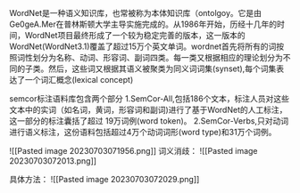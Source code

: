 WordNet是一种语义知识库，也常被称为本体知识库（ontolgoy。它是由 Ge0geA.Mer在普林斯顿大学主导实施完成的。从1986年开始，历经十几年的时间，WordNet项目最终形成了一个较为稳定完善的版本，这一版本的WordNet(WordNet3.1)覆盖了超过15万个英文单词。wordnet首先将所有的词按照词性划分为名称、动词、形容词、副词四类。每一类又根据相应的理论划分为不同的子类。然后，这些词又根据其语义被聚类为同义词词集(synset),每个词集表达了一个词汇概念(lexical concept)

semcor标注语料库包含两个部分
 1.SemCor-All,包括186个文本，标注人员对这些文本中的实词（如名词，黄词，形容词和副词)进行了基于WordNet的人工标注，这一部分的标注囊括了超过 19万词例(word token)。 
 2.SemCor-Verbs,只对动词进行语义标注，这份语料包括超过4万个动词词形(word type)和31万个词例。

![[Pasted image 20230703071956.png]]
词义消歧：
![[Pasted image 20230703072013.png]]

具体方法：
![[Pasted image 20230703072029.png]]